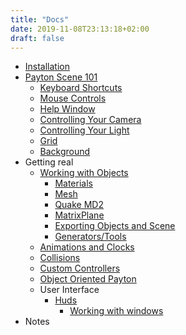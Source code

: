 ```yaml
---
title: "Docs"
date: 2019-11-08T23:13:18+02:00
draft: false
---
```

* [Installation](/docs/install)
* [Payton Scene 101](/docs/scene)
  * [Keyboard Shortcuts](/docs/keyboard)
  * [Mouse Controls](/docs/keyboard)
  * [Help Window](/docs/help)
  * [Controlling Your Camera](/docs/camera)
  * [Controlling Your Light](/docs/light)
  * [Grid](/docs/grid)
  * [Background](/docs/background)
* Getting real
  * [Working with Objects](/docs/objects)
    * [Materials](/docs/materials)
    * [Mesh](/docs/mesh)
    * [Quake MD2](/docs/md2)
    * [MatrixPlane](/docs/matrixplane)
    * [Exporting Objects and Scene](/docs/export)
    * [Generators/Tools](/docs/generators)
  * [Animations and Clocks](/docs/animations)
  * [Collisions](/docs/collisions)
  * [Custom Controllers](/docs/controllers)
  * [Object Oriented Payton](/docs/oop)
  * User Interface
    * [Huds](/docs/hud)
      * [Working with windows](/docs/windows)
* Notes
